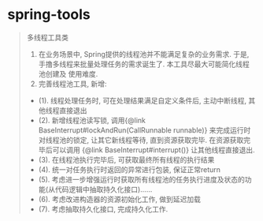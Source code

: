 # spring-tools

> 多线程工具类
> 1. 在业务场景中, Spring提供的线程池并不能满足复杂的业务需求. 于是, 手撸多线程来批量处理任务的需求诞生了. 本工具尽最大可能简化线程池创建及 使用难度.
> 2. 完善线程池工具, 新增:
> * (1). 线程处理任务时, 可在处理结果满足自定义条件后, 主动中断线程, 其他线程直接退出
> * (2). 新增线程池读写锁, 调用{@link BaseInterrupt#lockAndRun(CallRunnable runnable)} 来完成运行时对线程池的锁定, 让其它新线程等待, 直到资源获取完毕. 在资源获取完毕后可以调用 {@link BaseInterrupt#interrupt()} 让其他线程直接退出.
> * (3). 在线程池执行完毕后, 可获取最终所有线程的执行结果
> * (4). 统一对任务执行时返回的异常进行包装, 保证正常return
> * (5). 考虑进一步增强运行时获取所有线程池的任务执行进度及状态的功能(从代码逻辑中抽取持久化接口)......
> * (6). 考虑改进构造器的资源初始化工作, 做到延迟加载
> * (7). 考虑抽取持久化接口, 完成持久化工作.